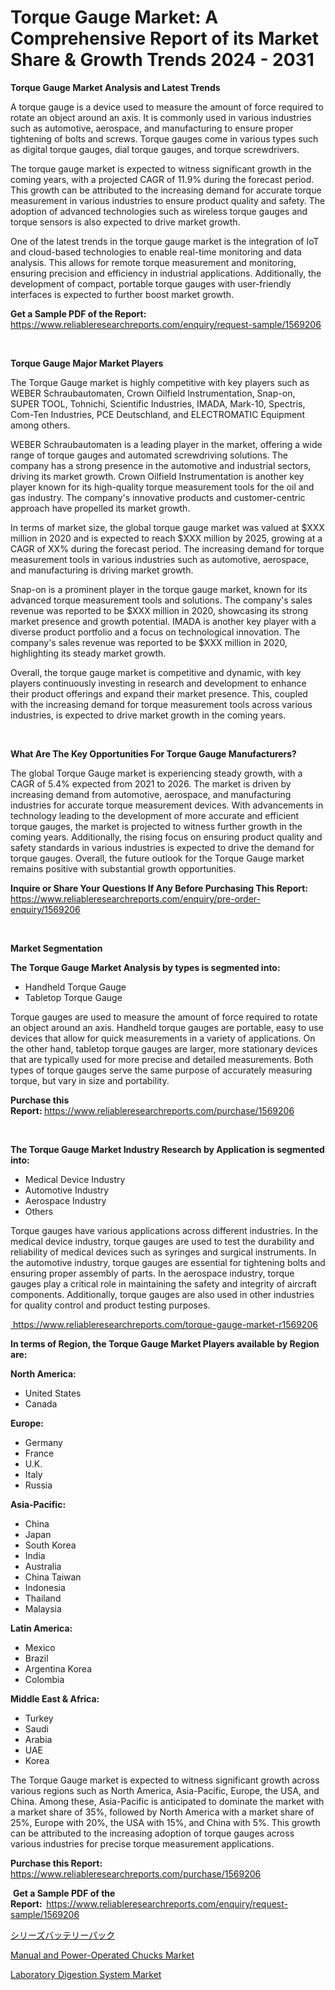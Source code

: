<p><h1>Torque Gauge Market: A Comprehensive Report of its Market Share & Growth Trends 2024 - 2031</h1></p><p><strong>Torque Gauge Market Analysis and Latest Trends</strong></p>
<p><p>A torque gauge is a device used to measure the amount of force required to rotate an object around an axis. It is commonly used in various industries such as automotive, aerospace, and manufacturing to ensure proper tightening of bolts and screws. Torque gauges come in various types such as digital torque gauges, dial torque gauges, and torque screwdrivers.</p><p>The torque gauge market is expected to witness significant growth in the coming years, with a projected CAGR of 11.9% during the forecast period. This growth can be attributed to the increasing demand for accurate torque measurement in various industries to ensure product quality and safety. The adoption of advanced technologies such as wireless torque gauges and torque sensors is also expected to drive market growth.</p><p>One of the latest trends in the torque gauge market is the integration of IoT and cloud-based technologies to enable real-time monitoring and data analysis. This allows for remote torque measurement and monitoring, ensuring precision and efficiency in industrial applications. Additionally, the development of compact, portable torque gauges with user-friendly interfaces is expected to further boost market growth.</p></p>
<p><strong>Get a Sample PDF of the Report:&nbsp;</strong> <a href="https://www.reliableresearchreports.com/enquiry/request-sample/1569206">https://www.reliableresearchreports.com/enquiry/request-sample/1569206</a></p>
<p>&nbsp;</p>
<p><strong>Torque Gauge Major Market Players</strong></p>
<p><p>The Torque Gauge market is highly competitive with key players such as WEBER Schraubautomaten, Crown Oilfield Instrumentation, Snap-on, SUPER TOOL, Tohnichi, Scientific Industries, IMADA, Mark-10, Spectris, Com-Ten Industries, PCE Deutschland, and ELECTROMATIC Equipment among others.</p><p>WEBER Schraubautomaten is a leading player in the market, offering a wide range of torque gauges and automated screwdriving solutions. The company has a strong presence in the automotive and industrial sectors, driving its market growth. Crown Oilfield Instrumentation is another key player known for its high-quality torque measurement tools for the oil and gas industry. The company's innovative products and customer-centric approach have propelled its market growth.</p><p>In terms of market size, the global torque gauge market was valued at $XXX million in 2020 and is expected to reach $XXX million by 2025, growing at a CAGR of XX% during the forecast period. The increasing demand for torque measurement tools in various industries such as automotive, aerospace, and manufacturing is driving market growth.</p><p>Snap-on is a prominent player in the torque gauge market, known for its advanced torque measurement tools and solutions. The company's sales revenue was reported to be $XXX million in 2020, showcasing its strong market presence and growth potential. IMADA is another key player with a diverse product portfolio and a focus on technological innovation. The company's sales revenue was reported to be $XXX million in 2020, highlighting its steady market growth.</p><p>Overall, the torque gauge market is competitive and dynamic, with key players continuously investing in research and development to enhance their product offerings and expand their market presence. This, coupled with the increasing demand for torque measurement tools across various industries, is expected to drive market growth in the coming years.</p></p>
<p>&nbsp;</p>
<p><strong>What Are The Key Opportunities For Torque Gauge Manufacturers?</strong></p>
<p><p>The global Torque Gauge market is experiencing steady growth, with a CAGR of 5.4% expected from 2021 to 2026. The market is driven by increasing demand from automotive, aerospace, and manufacturing industries for accurate torque measurement devices. With advancements in technology leading to the development of more accurate and efficient torque gauges, the market is projected to witness further growth in the coming years. Additionally, the rising focus on ensuring product quality and safety standards in various industries is expected to drive the demand for torque gauges. Overall, the future outlook for the Torque Gauge market remains positive with substantial growth opportunities.</p></p>
<p><strong>Inquire or Share Your Questions If Any Before Purchasing This Report:</strong> <a href="https://www.reliableresearchreports.com/enquiry/pre-order-enquiry/1569206">https://www.reliableresearchreports.com/enquiry/pre-order-enquiry/1569206</a></p>
<p>&nbsp;</p>
<p><strong>Market Segmentation</strong></p>
<p><strong>The Torque Gauge Market Analysis by types is segmented into:</strong></p>
<p><ul><li>Handheld Torque Gauge</li><li>Tabletop Torque Gauge</li></ul></p>
<p><p>Torque gauges are used to measure the amount of force required to rotate an object around an axis. Handheld torque gauges are portable, easy to use devices that allow for quick measurements in a variety of applications. On the other hand, tabletop torque gauges are larger, more stationary devices that are typically used for more precise and detailed measurements. Both types of torque gauges serve the same purpose of accurately measuring torque, but vary in size and portability.</p></p>
<p><strong>Purchase this Report:&nbsp;</strong><a href="https://www.reliableresearchreports.com/purchase/1569206">https://www.reliableresearchreports.com/purchase/1569206</a></p>
<p>&nbsp;</p>
<p><strong>The Torque Gauge Market Industry Research by Application is segmented into:</strong></p>
<p><ul><li>Medical Device Industry</li><li>Automotive Industry</li><li>Aerospace Industry</li><li>Others</li></ul></p>
<p><p>Torque gauges have various applications across different industries. In the medical device industry, torque gauges are used to test the durability and reliability of medical devices such as syringes and surgical instruments. In the automotive industry, torque gauges are essential for tightening bolts and ensuring proper assembly of parts. In the aerospace industry, torque gauges play a critical role in maintaining the safety and integrity of aircraft components. Additionally, torque gauges are also used in other industries for quality control and product testing purposes.</p></p>
<p><a href="https://www.reliableresearchreports.com/torque-gauge-market-r1569206">&nbsp;https://www.reliableresearchreports.com/torque-gauge-market-r1569206</a></p>
<p><strong>In terms of Region, the Torque Gauge Market Players available by Region are:</strong></p>
<p>
    <p> <strong> North America: </strong>
        <ul>
            <li>United States</li>
            <li>Canada</li>
        </ul>
        </p> 
    <p> <strong> Europe: </strong>
        <ul>
            <li>Germany</li>
            <li>France</li>
            <li>U.K.</li>
            <li>Italy</li>
            <li>Russia</li>
        </ul>
        </p> 
    <p> <strong> Asia-Pacific: </strong>
        <ul>
            <li>China</li>
            <li>Japan</li>
            <li>South Korea</li>
            <li>India</li>
            <li>Australia</li>
            <li>China Taiwan</li>
            <li>Indonesia</li>
            <li>Thailand</li>
            <li>Malaysia</li>
        </ul>
        </p> 
    <p> <strong> Latin America: </strong>
        <ul>
            <li>Mexico</li>
            <li>Brazil</li>
            <li>Argentina Korea</li>
            <li>Colombia</li>
        </ul>
        </p> 
    <p> <strong> Middle East & Africa: </strong>
        <ul>
            <li>Turkey</li>
            <li>Saudi</li>
            <li>Arabia</li>
            <li>UAE</li>
            <li>Korea</li>
        </ul>
    </p>
    </p>
<p><p>The Torque Gauge market is expected to witness significant growth across various regions such as North America, Asia-Pacific, Europe, the USA, and China. Among these, Asia-Pacific is anticipated to dominate the market with a market share of 35%, followed by North America with a market share of 25%, Europe with 20%, the USA with 15%, and China with 5%. This growth can be attributed to the increasing adoption of torque gauges across various industries for precise torque measurement applications.</p></p>
<p><strong>Purchase this Report: </strong><a href="https://www.reliableresearchreports.com/purchase/1569206">https://www.reliableresearchreports.com/purchase/1569206</a></p>
<p>&nbsp;<strong>Get a Sample PDF of the Report:&nbsp;&nbsp;</strong><a href="https://www.reliableresearchreports.com/enquiry/request-sample/1569206">https://www.reliableresearchreports.com/enquiry/request-sample/1569206</a></p>
<p><strong></strong></p>
<p><p><a href="https://github.com/jkjreqjscoxx7/Market-Research-Report-List-1/blob/main/305700930003.md">シリーズバッテリーパック</a></p><p><a href="https://www.linkedin.com/pulse/decoding-manual-power-operated-chucks-market-metrics-share-gfb4f?trackingId=s2jZrTAks40OiooAGoUhdQ%3D%3D">Manual and Power-Operated Chucks Market</a></p><p><a href="https://www.linkedin.com/pulse/laboratory-digestion-system-market-exploring-share-trends-future-7zawf?trackingId=uWSh7AdLbuJOFVjLglrP8Q%3D%3D">Laboratory Digestion System Market</a></p></p>